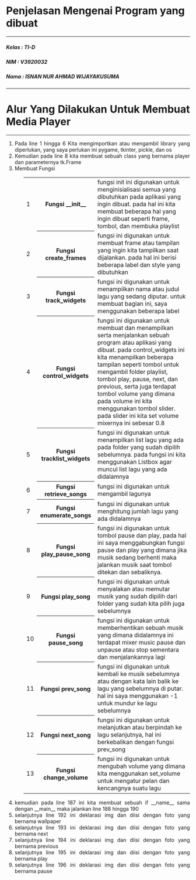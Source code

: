 <h1>Penjelasan Mengenai Program yang dibuat</h1>
<hr>
<h5>Kelas : TI-D</h5>
<h5>NIM   : V3920032</h5>
<h5>Nama  : ISNAN NUR AHMAD WIJAYAKUSUMA</h5>
<hr>

<div style="text-align:justify">
  <h1><span>Alur Yang Dilakukan Untuk Membuat Media Player</span></h1>
  <hr>
  <ol>
    <li>Pada line 1 hingga 6 Kita mengimportkan atau mengambil library yang diperlukan, yang saya perlukan ini pygame, tkinter, pickle, dan os
    </li>
    <li>Kemudian pada line 8 kita membuat sebuah class yang bernama player dan parameternya tk.Frame</li>
    <li>Membuat Fungsi</li>
      <ul>
      <table style="width:100%">
        <tr>
          <td>1
          <th>Fungsi __init__</th>
          <td>fungsi init ini digunakan untuk menginisialisasi semua yang dibutuhkan pada aplikasi yang ingin dibuat.
            pada hal ini kita membuat beberapa hal yang ingin dibuat seperti frame, tombol, dan membuka playlist</td>
          </td>
        </tr>
        <tr>
          <td>2
          <th>Fungsi create_frames</th>
          <td>fungsi ini digunakan untuk membuat frame atau tampilan yang ingin kita tampilkan saat dijalankan. pada hal
            ini berisi beberapa label dan style yang dibutuhkan</td>
          </td>
        </tr>
        <tr>
          <td>3
          <th>Fungsi track_widgets</th>
          <td>fungsi ini digunakan untuk menampilkan nama atau judul lagu yang sedang diputar. untuk membuat bagian ini,
            saya menggunakan beberapa label</td>
          </td>
        </tr>
        </tr>
        <tr>
          <td>4
          <th>Fungsi control_widgets</th>
          <td>fungsi ini digunakan untuk membuat dan menampilkan serta menjalankan sebuah program atau aplikasi yang
            dibuat. pada control_widgets ini kita menampilkan beberapa tampilan seperti tombol untuk mengambil folder
            playlist, tombol play, pause, next, dan previous, serta juga terdapat tombol volume yang dimana pada volume
            ini kita menggunakan tombol slider. pada slider ini kita set volume mixernya ini sebesar 0.8</td>
          </td>
        </tr>
        </tr>
        <tr>
          <td>5
          <th>Fungsi tracklist_widgets</th>
          <td>fungsi ini digunakan untuk menampilkan list lagu yang ada pada folder yang sudah dipilih sebelumnya. pada
            fungsi ini kita menggunakan Listbox agar muncul list lagu yang ada didalamnya</td>
          </td>
        </tr>
        </tr>
        <tr>
          <td>6
          <th>Fungsi retrieve_songs</th>
          <td>fungsi ini digunakan untuk mengambil lagunya</td>
          </td>
        </tr>
        </tr>
        <tr>
          <td>7
          <th>Fungsi enumerate_songs</th>
          <td>fungsi ini digunakan untuk menghitung jumlah lagu yang ada didalamnya</td>
          </td>
        </tr>
        </tr>
        <tr>
          <td>8
          <th>Fungsi play_pause_song</th>
          <td>fungsi ini digunakan untuk tombol pause dan play, pada hal ini saya menggabungkan fungsi pause dan play
            yang dimana jika musik sedang berhenti maka jalankan musik saat tombol ditekan dan sebaliknya.</td>
          </td>
        </tr>
        </tr>
        <tr>
          <td>9
          <th>Fungsi play_song</th>
          <td>fungsi ini digunakan untuk menyalakan atau memutar musik yang sudah dipilih dari folder yang sudah kita
            pilih juga sebelumnya</td>
          </td>
        </tr>
        </tr>
        <tr>
          <td>10
          <th>Fungsi pause_song</th>
          <td>fungsi ini digunakan untuk memberhentikan sebuah musik yang dimana didalamnya ini terdapat mixer music
            pause dan unpause atau stop sementara dan menjalankannya lagi</td>
          </td>
        </tr>
        </tr>
        <tr>
          <td>11
          <th>Fungsi prev_song</th>
          <td>fungsi ini digunakan untuk kembali ke musik sebelumnya atau dengan kata lain balik ke lagu yang sebelumnya
            di putar. hal ini saya menggunakan -1 untuk mundur ke lagu sebelumnya</td>
          </td>
        </tr>
        </tr>
        <tr>
          <td>12
          <th>Fungsi next_song</th>
          <td>fungsi ini digunakan untuk melanjutkan atau berpindah ke lagu selanjutnya, hal ini berkebalikan dengan
            fungsi prev_song</td>
          </td>
        </tr>
        </tr>
        <tr>
          <td>13
          <th>Fungsi change_volume</th>
          <td>fungsi ini digunakan untuk mengubah volume yang dimana kita menggunakan set_volume untuk mengatur pelan
            dan kencangnya suatu lagu</td>
          </td>
        </tr>
      </table>
    </ul>
    <li>kemudian pada line 187 ini kita membuat sebuah if __name__ sama dengan __main__ maka jalankan line 188 hingga
      190</li>
    <li>selanjutnya line 192 ini deklarasi img dan diisi dengan foto yang bernama wallpaper</li>
    <li>selanjutnya line 193 ini deklarasi img dan diisi dengan foto yang bernama next</li>
    <li>selanjutnya line 194 ini deklarasi img dan diisi dengan foto yang bernama previous</li>
    <li>selanjutnya line 195 ini deklarasi img dan diisi dengan foto yang bernama play</li>
    <li>selanjutnya line 196 ini deklarasi img dan diisi dengan foto yang bernama pause</li>
  </ol>
</div>
